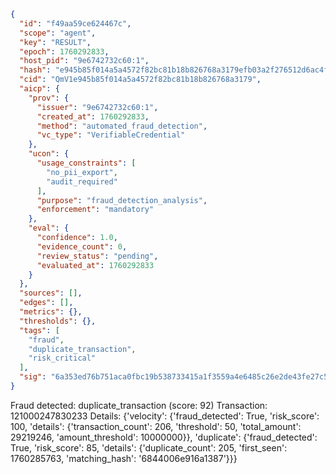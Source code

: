 ```json
{
  "id": "f49aa59ce624467c",
  "scope": "agent",
  "key": "RESULT",
  "epoch": 1760292833,
  "host_pid": "9e6742732c60:1",
  "hash": "e945b85f014a5a4572f82bc81b18b826768a3179efb03a2f276512d6ac4f2d6e",
  "cid": "QmV1e945b85f014a5a4572f82bc81b18b826768a3179",
  "aicp": {
    "prov": {
      "issuer": "9e6742732c60:1",
      "created_at": 1760292833,
      "method": "automated_fraud_detection",
      "vc_type": "VerifiableCredential"
    },
    "ucon": {
      "usage_constraints": [
        "no_pii_export",
        "audit_required"
      ],
      "purpose": "fraud_detection_analysis",
      "enforcement": "mandatory"
    },
    "eval": {
      "confidence": 1.0,
      "evidence_count": 0,
      "review_status": "pending",
      "evaluated_at": 1760292833
    }
  },
  "sources": [],
  "edges": [],
  "metrics": {},
  "thresholds": {},
  "tags": [
    "fraud",
    "duplicate_transaction",
    "risk_critical"
  ],
  "sig": "6a353ed76b751aca0fbc19b538733415a1f3559a4e6485c26e2de43fe27c5a18"
}
```

Fraud detected: duplicate_transaction (score: 92)
Transaction: 121000247830233
Details: {'velocity': {'fraud_detected': True, 'risk_score': 100, 'details': {'transaction_count': 206, 'threshold': 50, 'total_amount': 29219246, 'amount_threshold': 10000000}}, 'duplicate': {'fraud_detected': True, 'risk_score': 85, 'details': {'duplicate_count': 205, 'first_seen': 1760285763, 'matching_hash': '6844006e916a1387'}}}